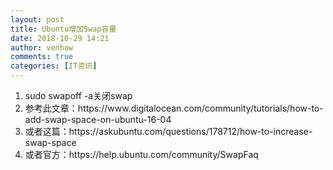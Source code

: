 ```yaml
---
layout: post
title: Ubuntu增加Swap容量
date: 2018-10-29 14:21
author: venhow
comments: true
categories: [IT资讯]
---
```

<ol>
    <li>sudo swapoff -a关闭swap</li>
    <li>参考此文章：https://www.digitalocean.com/community/tutorials/how-to-add-swap-space-on-ubuntu-16-04</li>
    <li>或者这篇：https://askubuntu.com/questions/178712/how-to-increase-swap-space</li>
    <li>或者官方：https://help.ubuntu.com/community/SwapFaq</li>
</ol>
